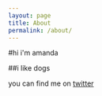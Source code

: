```yaml
---
layout: page
title: About
permalink: /about/
---
```


#hi i'm amanda

##i like dogs

you can find me on [twitter](http://twitter.com/ajzapata)